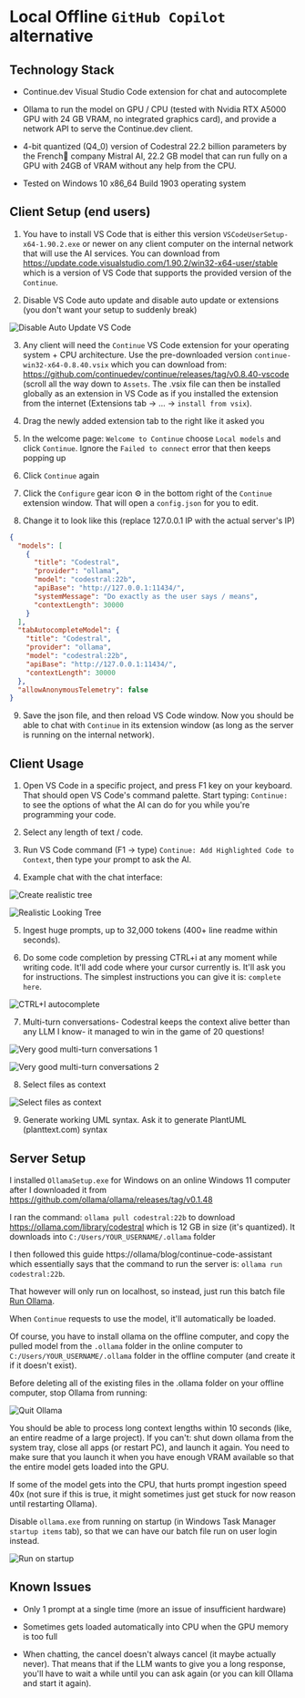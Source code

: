 # Local Offline `GitHub Copilot` alternative

## Technology Stack

* Continue.dev Visual Studio Code extension for chat and autocomplete

* Ollama to run the model on GPU / CPU (tested with Nvidia RTX A5000 GPU with 24 GB VRAM, no integrated graphics card), and provide a network API to serve the Continue.dev client.

* 4-bit quantized (Q4_0) version of Codestral 22.2 billion parameters by the French🥐 company Mistral AI, 22.2 GB model that can run fully on a GPU with 24GB of VRAM without any help from the CPU.

* Tested on Windows 10 x86_64 Build 1903 operating system

## Client Setup (end users)

1. You have to install VS Code that is either this version `VSCodeUserSetup-x64-1.90.2.exe` or newer on any client computer on the internal network that will use the AI services. You can download from https://update.code.visualstudio.com/1.90.2/win32-x64-user/stable which is a version of VS Code that supports the provided version of the `Continue`.

2. Disable VS Code auto update and disable auto update or extensions (you don't want your setup to suddenly break)

![Disable Auto Update VS Code](./disable_auto_update_vscode.png)

3. Any client will need the `Continue` VS Code extension for your operating system + CPU architecture. Use the pre-downloaded version `continue-win32-x64-0.8.40.vsix` which you can download from: https://github.com/continuedev/continue/releases/tag/v0.8.40-vscode (scroll all the way down to `Assets`. The .vsix file can then be installed globally as an extension in VS Code as if you installed the extension from the internet (Extensions tab -> ... -> `install from vsix`).

4. Drag the newly added extension tab to the right like it asked you

5. In the welcome page: `Welcome to Continue` choose `Local models` and click `Continue`. Ignore the `Failed to connect` error that then keeps popping up

6. Click `Continue` again

7. Click the `Configure` gear icon ⚙ in the bottom right of the `Continue` extension window. That will open a `config.json` for you to edit.

8. Change it to look like this (replace 127.0.0.1 IP with the actual server's IP)
```json
{
  "models": [
    {
      "title": "Codestral",
      "provider": "ollama",
      "model": "codestral:22b",
      "apiBase": "http://127.0.0.1:11434/",
      "systemMessage": "Do exactly as the user says / means",
      "contextLength": 30000
    }
  ],
  "tabAutocompleteModel": {
    "title": "Codestral",
    "provider": "ollama",
    "model": "codestral:22b",
    "apiBase": "http://127.0.0.1:11434/",
    "contextLength": 30000
  },
  "allowAnonymousTelemetry": false
}
```

9. Save the json file, and then reload VS Code window. Now you should be able to chat with `Continue` in its extension window (as long as the server is running on the internal network).

## Client Usage

1. Open VS Code in a specific project, and press F1 key on your keyboard. That should open VS Code's command palette. Start typing: `Continue: ` to see the options of what the AI can do for you while you're programming your code.

2. Select any length of text / code.

3. Run VS Code command (F1 -> type) `Continue: Add Highlighted Code to Context`, then type your prompt to ask the AI.

4. Example chat with the chat interface:

![Create realistic tree](create_realistic_tree.jpg)

![Realistic Looking Tree](p5_js_tree.png)

5. Ingest huge prompts, up to 32,000 tokens (400+ line readme within seconds).

6. Do some code completion by pressing CTRL+i at any moment while writing code. It'll add code where your cursor currently is. It'll ask you for instructions. The simplest instructions you can give it is: `complete here`.

![CTRL+I autocomplete](./ctrl_i_autocomplete.jpg)

7. Multi-turn conversations- Codestral keeps the context alive better than any LLM I know- it managed to win in the game of 20 questions!

![Very good multi-turn conversations 1](./very_good_multi_turn_conversations_1.jpg)

![Very good multi-turn conversations 2](./very_good_multi_turn_conversations_2.jpg)

8. Select files as context

![Select files as context](./select_files_as_context.jpg)

9. Generate working UML syntax. Ask it to generate PlantUML (planttext.com) syntax

## Server Setup
I installed `OllamaSetup.exe` for Windows on an online Windows 11 computer after I downloaded it from https://github.com/ollama/ollama/releases/tag/v0.1.48

I ran the command: `ollama pull codestral:22b` to download https://ollama.com/library/codestral which is 12 GB in size (it's quantized). It downloads into `C:/Users/YOUR_USERNAME/.ollama` folder

I then followed this guide https://ollama/blog/continue-code-assistant which essentially says that the command to run the server is: `ollama run codestral:22b`.

That however will only run on localhost, so instead, just run this batch file [Run Ollama](./run_ollama.bat).

When `Continue` requests to use the model, it'll automatically be loaded.

Of course, you have to install ollama on the offline computer, and copy the pulled model from the `.ollama` folder in the online computer to `C:/Users/YOUR_USERNAME/.ollama` folder in the offline computer (and create it if it doesn't exist).

Before deleting all of the existing files in the .ollama folder on your offline computer, stop Ollama from running:

![Quit Ollama](./quit_ollama.jpg)

You should be able to process long context lengths within 10 seconds (like, an entire readme of a large project). If you can't: shut down ollama from the system tray, close all apps (or restart PC), and launch it again. You need to make sure that you launch it when you have enough VRAM available so that the entire model gets loaded into the GPU.

If some of the model gets into the CPU, that hurts prompt ingestion speed 40x (not sure if this is true, it might sometimes just get stuck for now reason until restarting Ollama).

Disable `ollama.exe` from running on startup (in Windows Task Manager `startup items` tab), so that we can have our batch file run on user login instead.

![Run on startup](./run_on_startup.jpg)

## Known Issues

* Only 1 prompt at a single time (more an issue of insufficient hardware)

* Sometimes gets loaded automatically into CPU when the GPU memory is too full

* When chatting, the cancel doesn't always cancel (it maybe actually never). That means that if the LLM wants to give you a long response, you'll have to wait a while until you can ask again (or you can kill Ollama and start it again).
